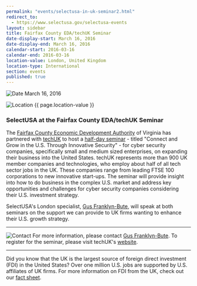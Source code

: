 ```yaml
---
permalink: "events/selectusa-in-uk-seminar2.html"
redirect_to:
  - https://www.selectusa.gov/selectusa-events
layout: sidebar
title: Fairfax County EDA/techUK Seminar
date-display-start: March 16, 2016
date-display-end: March 16, 2016
calendar-start: 2016-03-16
calendar-end: 2016-03-16
location-value: London, United Kingdom
location-type: International
section: events
published: true
---
```



![Date](https://google.github.io/material-design-icons/action/svg/design/ic_event_24px.svg "Date") March 16, 2016

![Location](http://google.github.io/material-design-icons/social/svg/design/ic_location_city_24px.svg "Location") {{ page.location-value }}

### SelectUSA at the Fairfax County EDA/techUK Seminar

The [Fairfax County Economic Development Authority](http://www.fairfaxcountyeda.org/) of Virginia has partnered with [techUK](http://www.techuk.org/) to host a [half-day seminar](http://www.techuk.org/events/seminar/item/7180-connect-and-grow-in-the-us-through-innovative-security) - titled "Connect and Grow in the U.S. Through Innovative Security" - for cyber security companies, specifically small and medium sized enterprises, on expanding their business into the United States. techUK represents more than 900 UK member companies and technologies, who employ about half of all tech sector jobs in the UK. These companies range from leading FTSE 100 corporations to new innovative start-ups. The seminar will provide insight into how to do business in the complex U.S. market and address key opportunities and challenges for cyber security companies considering their U.S. investment strategy. 

SelectUSA's London specialist, [Gus Franklyn-Bute](mailto:gus.franklynbute@trade.gov?Subject=SelectUSA%20at%20the%20Fairfax%20County/techUK%20Seminar%20-%20Inquiry), will speak at both seminars on the support we can provide to UK firms wanting to enhance their U.S. growth strategy.

---

![Contact](https://google.github.io/material-design-icons/action/svg/design/ic_question_answer_24px.svg "Contact") For more information, please contact [Gus Franklyn-Bute](mailto:gus.franklynbute@trade.gov?Subject=SelectUSA%20at%20the%20Fairfax%20County/techUK%20Seminar%20-%20Inquiry). To register for the seminar, please visit techUK's [website](http://www.techuk.org/events/seminar/item/7180-connect-and-grow-in-the-us-through-innovative-security).

---

Did you know that the UK is the largest source of foreign direct investment (FDI) in the United States? Over one million U.S. jobs are supported by U.S. affiliates of UK firms. For more information on FDI from the UK, check out our [fact sheet](http://selectusa.commerce.gov/country-fact-sheets/UK_Fact_Sheet.pdf).
